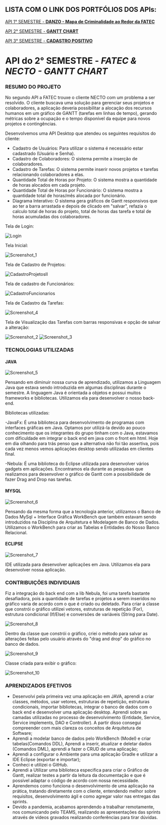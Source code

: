 ## LISTA COM O LINK DOS PORTFÓLIOS DOS APIs:
[API 1° SEMESTRE - **DANZO - Mapa de Criminalidade ao Redor da FATEC**](https://github.com/ZVIEWIL/portifolio1) 

[API 2° SEMESTRE - **GANTT CHART**](https://github.com/ZVIEWIL/portifolio2)

[API 3° SEMESTRE - **CADASTRO POSITIVO**](https://github.com/ZVIEWIL/portifolio3)

# API do 2° SEMESTRE - ***FATEC & NECTO - GANTT CHART***

### **RESUMO DO PROJETO**
No segundo API a FATEC trouxe o cliente NECTO com um problema a ser resolvido. O cliente buscava uma solução para gerenciar seus projetos e colaboradores, a aplicação deveria possibilitar a alocação dos recursos humanos em um gráfico de GANTT (tarefas em linhas de tempo), gerando métricas sobre a ocupação e o tempo disponível da equipe para novos projetos e contingências. 

Desenvolvemos uma API Desktop que atendeu os seguintes requisitos do cliente:
- Cadastro de Usuários: Para utilizar o sistema é necessário estar cadastrado (Usuário e Senha).
- Cadastro de Colaboradores: O sistema permite a inserção de colaboradores.
- Cadastro de Tarefas: O sistema permite inserir novos projetos e tarefas relacionando colaboradores a elas.
- Quantidade Total de Horas por Projeto: O sistema mostra a quantidade de horas alocados em cada projeto.
- Quantidade Total de Horas por Funcionário: O sistema mostra a quantidade total de horas/mês alocada por funcionário.
- Diagrama Interativo: 	O sistema gera gráficos de Gantt responsivos que ao ter a barra arrastada e depois de clicado em "salvar", refazia o calculo total de horas do projeto, total de horas das tarefa e total de horas acumuladas dos colaboradores.

Tela de Login:

![Login](https://user-images.githubusercontent.com/61089745/141656980-681987ac-1e9d-4fe9-bceb-9d83434fb975.PNG)

Tela Inicial:

![Screenshot_1](https://user-images.githubusercontent.com/54503903/142918543-6449732c-71cd-4f7d-ad51-8f8a6923cc03.png)

Tela de Cadastro de Projetos:

![CadastroProjetosII](https://user-images.githubusercontent.com/61089745/141657004-75236913-3a62-4006-990a-4f89f0475a45.PNG)

Tela de cadastro de Funcionários:

![CadastroFuncionarios](https://user-images.githubusercontent.com/61089745/141657014-8a8603a8-4cef-4aad-8837-1d5aa535aebd.PNG)

Tela de Cadastro da Tarefas:

![Screenshot_4](https://user-images.githubusercontent.com/54503903/142921705-dd120424-ecc4-4f22-a98c-2e894d0b7956.png)

Tela de Visualização das Tarefas com barras responsivas e opção de salvar a alteração:

![Screenshot_2](https://user-images.githubusercontent.com/54503903/142921293-0a2faf2e-959a-4585-bfdf-57be1982e232.png)
![Screenshot_3](https://user-images.githubusercontent.com/54503903/142921627-716dd9fb-6270-45a8-b3f7-567944a5eda0.png)

### **TECNOLOGIAS UTILIZADAS**
#### **JAVA**
![Screenshot_5](https://user-images.githubusercontent.com/54503903/142946345-bcb779b8-0c4e-4634-83cb-7325b56d761b.png)

Pensando em diminuir nossa curva de aprendizado, utilizamos a Linguagem Java que estava sendo introduzida em algumas disciplinas durante o semestre. A linguagem Java é orientada a objetos e possui muitos frameworks e bibliotecas. Utilizamos ela para desenvolver o nosso back-end.

Bibliotecas utilizadas:

-JavaFx: É uma biblioteca para desenvolvimento de programas com interfaces gráficas em Java. Optamos por utilizá-la devido ao pouco conhecimento que os integrantes do grupo tinham com o Java, estavamos com dificuldade em integrar o back end em java com o front em html. Hoje em dia olhando para trás penso que a alternativa não foi tão assertiva, pois cada vez menos vemos aplicações desktop sendo utilizadas em clientes final.

-Nebula: É uma biblioteca do Eclipse utilizada para desenvolver vários gadgets em aplicações. Encontramos ela durante as pesquisas que realizamos para desenvolver o gráfico de Gantt com a possibilidade de fazer Drag and Drop nas tarefas. 

#### **MYSQL**
![Screenshot_6](https://user-images.githubusercontent.com/54503903/142946420-93441f77-23d9-41e2-aa16-007b24d0b993.png)

Pensando da mesma forma que a tecnologia anterior, utilizamos o Banco de Dados MySql + Interface Gráfica WorkBench que também estavam sendo introduzidos na Disciplina de Arquitetura e Modelagem de Banco de Dados. Utilizamos o WorkBench para criar as Tabelas e Entidades do Nosso Banco Relacional.


#### **ECLIPSE**
![Screenshot_7](https://user-images.githubusercontent.com/54503903/142947249-51232914-04a4-413e-9821-1a520e37dd26.png)

IDE utilizada para desenvolver aplicações em Java. Utilizamos ela para desenvolver nossa aplicação.

### **CONTRIBUIÇÕES INDIVIDUAIS**
Fiz a integração do back end com a lib Nebula, foi uma tarefa bastante desafiadora, pois a quantidade de tarefas e projetos a serem inseridos no gráfico varia de acordo com o que é criado ou deletado. Para criar a classe que constrói o gráfico utilizei vetores, estruturas de repetição (For), estrutura condicional (If/Else) e conversões de variáveis (String para Date).

![Screenshot_8](https://user-images.githubusercontent.com/54503903/142952014-18f629eb-8777-44a1-87f5-c8f83ac1f8a2.png)

Dentro da classe que constrói o gráfico, criei o método para salvar as alterações feitas pelo usuário através do "drag and drop" do gráfico no banco de dados.

![Screenshot_9](https://user-images.githubusercontent.com/54503903/142952433-ee27ebf5-5c4d-4c86-b5c9-8b49106a815f.png)

Classe criada para exibir o gráfico:

![Screenshot_10](https://user-images.githubusercontent.com/54503903/142953172-d50d0ece-9c7c-471a-9476-df17abdabf01.png)

### **APRENDIZADOS EFETIVOS**

- Desenvolvi pela primeira vez uma aplicação em JAVA, aprendi a criar classes, métodos, usar vetores, estruturas de repetição, estruturas condicionais, importar bibliotecas, integrar o banco de dados com o back end e desenvolver uma aplicação desktop. Aprendi sobre as camadas utilizadas no processo de desenvolvimento (Entidade, Service, Service implements, DAO e Controller). A partir disso consegui compreender com mais clareza os conceitos de Arquitetura de Software;
- Aprendi a modelar banco de dados pelo WorkBench (Model) e criar tabelas(Comandos DDL), Aprendi a inserir, atualizar e deletar dados (Comandos DML), aprendi a fazer o CRUD de uma aplicação;
- Aprendi a configurar o Ambiente para uma aplicação Gradle e utilizar a IDE Eclipse (exportar e importar);
- Conheci e utilizei o GitHub.
- Aprendi a Utilizar uma biblioteca especifica para criar o Gráfico de Gantt, realizar testes a partir da leitura da documentação e que é possível adaptar o código de acordo com nossa necessidade.
- Aprendemos como funciona o desenvolvimento de uma aplicação na prática, tratando diretamente com o cliente, entendendo melhor sobre requisitos, desenvolvimento ágil e como agregar valor nas entregas das sprints.
- Devido a pandemia, acabamos aprendendo a trabalhar remotamente, nos comunicando pelo TEAMS, realizando as apresentações das sprints através de vídeos gravados realizando conferências para tirar dúvidas.

